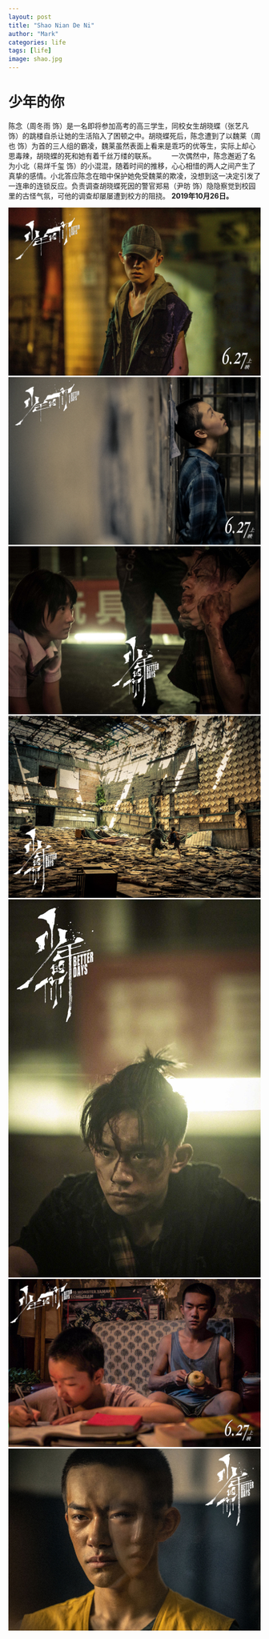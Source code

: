 ```yaml
---
layout: post
title: "Shao Nian De Ni"
author: "Mark"
categories: life
tags: [life]
image: shao.jpg
---
```


# 少年的你
陈念（周冬雨 饰）是一名即将参加高考的高三学生，同校女生胡晓蝶（张艺凡 饰）的跳楼自杀让她的生活陷入了困顿之中。胡晓蝶死后，陈念遭到了以魏莱（周也 饰）为首的三人组的霸凌，魏莱虽然表面上看来是乖巧的优等生，实际上却心思毒辣，胡晓蝶的死和她有着千丝万缕的联系。
　　一次偶然中，陈念邂逅了名为小北（易烊千玺 饰）的小混混，随着时间的推移，心心相惜的两人之间产生了真挚的感情。小北答应陈念在暗中保护她免受魏莱的欺凌，没想到这一决定引发了一连串的连锁反应。负责调查胡晓蝶死因的警官郑易（尹昉 饰）隐隐察觉到校园里的古怪气氛，可他的调查却屡屡遭到校方的阻挠。
**2019年10月26日。**

![Codes](/assets/img/1911/shao0.jpg)
![Codes](/assets/img/1911/shao1.jpg)
![Codes](/assets/img/1911/shao3.jpg)
![Codes](/assets/img/1911/shao4.jpg)
![Codes](/assets/img/1911/shao5.jpg)
![Codes](/assets/img/1911/shao6.jpg)
![Codes](/assets/img/1911/shao7.jpg)
